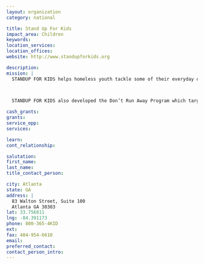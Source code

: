 ```yaml
---
layout: organization
category: national

title: Stand Up For Kids
impact_area: Children
keywords: 
location_services: 
location_offices: 
website: http://www.standupforkids.org

description: 
mission: |
  STANDUP FOR KIDS helps homeless youth tackle some of their everyday obstacles and work towards a life off the streets. From basic necessities such as food, clothing, and hygiene to resources for housing, employment, and education, STANDUP FOR KIDS counselors use an open, straightforward and caring counseling approach to help kids reach their full potential.

  

  STANDUP FOR KIDS also developed the Don’t Run Away Program which targets youth at risk for running away. The Don’t Run Away Program is used to educate elementary and junior high students on the different resources and options available to remove themselves from abusive situations and deter them from running away. The Don’t Run Away Program is developing within established programs and extends to local clubs at high schools and universities across America.

cash_grants: 
grants: 
service_opp: 
services: 

learn: 
cont_relationship: 

salutation: 
first_name: 
last_name: 
title_contact_person: 

city: Atlanta
state: GA
address: |
  83 Walton Street, Suite 100  
  Atlanta GA 30303
lat: 33.756811
lng: -84.391173
phone: 800-365-4KID
ext: 
fax: 404-954-6610
email: 
preferred_contact: 
contact_person_intro: 
---
```

